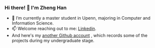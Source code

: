 ### Hi there! 👋 I'm Zheng Han

- 🔭 I’m currently a master student in Upenn, majoring in Computer and Information Science.
- 📫 Welcome reaching out to me: [Linkedin](https://www.linkedin.com/in/zheng-han-06151a226/).
- And here's my [another Github account](https://github.com/hz37021999) , which records some of the projects during my undergraduate stage. 

<!---
Tech: 
![Java](https://img.shields.io/badge/-java-red?style=flat-square&logo=Java)
![C/C++](https://img.shields.io/badge/-cpp-orange?style=flat-square&logo=Cpp)
![JavaScript](https://img.shields.io/badge/-JavaScript-yellow?style=flat-square&logo=javascript)
![Spring](https://img.shields.io/badge/-spring-green?style=flat-square&logo=spring)
![Nodejs](https://img.shields.io/badge/-Nodejs-blue?style=flat-square&logo=Node.js)
![React](https://img.shields.io/badge/-React-purple?style=flat-square&logo=react)
![Python](https://img.shields.io/badge/-Python-red?style=flat-square&logo=Python)
![HTML5](https://img.shields.io/badge/-HTML5-orange?style=flat-square&logo=html5&logoColor=white)
![CSS3](https://img.shields.io/badge/-CSS3-yellow?style=flat-square&logo=css3)
![MySQL](https://img.shields.io/badge/-MySQL-green?style=flat-square&logo=mysql)
![MongoDb](https://img.shields.io/badge/-MongoDB-blue?style=flat-square&logo=MongoDB)
![Heroku](https://img.shields.io/badge/-Heroku-pruple?style=flat-square&logo=heroku)
![Docker](https://img.shields.io/badge/-Docker-red?style=flat-square&logo=docker)
![Amazon AWS](https://img.shields.io/badge/Amazon%20AWS-orange?style=flat-square&logo=amazon-aws)
![Google Cloud](https://img.shields.io/badge/Google%20Cloud-yellow?style=flat-square&logo=google-cloud)
![Git](https://img.shields.io/badge/-Git-green?style=flat-square&logo=git)
![GitHub](https://img.shields.io/badge/-GitHub-blue?style=flat-square&logo=github)
-->


